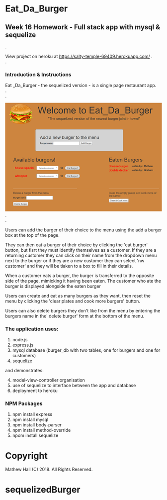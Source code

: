 # Eat_Da_Burger 
## Week 16 Homework - Full stack app with mysql & sequelize
.

View project on heroku at https://salty-temple-69409.herokuapp.com/
.    
.    

### Introduction & Instructions ###

Eat _Da_Burger - the sequelized version -  is a single page restaurant app.   
.  
.  


![](public/assets/images/burgerapp.png)
.  
.  


Users can add the burger of their choice to the menu using the add a burger box at the top of the page.  
  
They can then eat a burger of their choice by clicking the 'eat burger' button, but fisrt they must identify themselves as a customer. If they are a returning customer they can click on their name from the dropdown menu next to the burger or if they are a new customer they can select 'nw customer' and they will be tiaken to a box to fill in their details.

When a customer eats a burger, the burger is transferred  to the opposite side of the page, mimicking it having been eaten. The customer who ate the burger is displayed alongside the eaten burger
   
Users can create and eat as many burgers as they want, then reset the menu by clicking the 'clear plates and cook more burgers' button.   
  
Users can also delete burgers they don't like from the menu by entering the burgers name in the' delete burger' form at the bottom of the menu.    

### The application uses: ###
  
1. node.js
2. express.js
3. mysql database (burger_db with two tables, one for burgers and one for customers)
4. sequelize

and demonstrates:
  
4. model-view-controller organisation
5. use of sequelize to interface between the app and database
6. deployment to heroku
 
### NPM Packages ###

1. npm install express 
2. npm install mysql
3. npm install body-parser
4. npm install method-override
5. npom install sequelize

# Copyright

Mathew Hall (C) 2018. All Rights Reserved.
  

# sequelizedBurger
